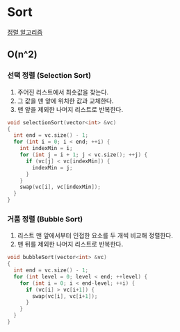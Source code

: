 # Sort

[정렬 알고리즘](https://ko.wikipedia.org/wiki/정렬_알고리즘)


## O(n^2)

### 선택 정렬 (Selection Sort)

1. 주어진 리스트에서 최솟값을 찾는다.
1. 그 값을 맨 앞에 위치한 값과 교체한다.
1. 맨 앞을 제외한 나머지 리스트로 반복한다.

```cpp
void selectionSort(vector<int> &vc)
{
  int end = vc.size() - 1;
  for (int i = 0; i < end; ++i) {
    int indexMin = i;
    for (int j = i + 1; j < vc.size(); ++j) {
      if (vc[j] < vc[indexMin]) {
        indexMin = j;
      }
    }
    swap(vc[i], vc[indexMin]);
  }
}
```

### 거품 정렬 (Bubble Sort)

1. 리스트 맨 앞에서부터 인접한 요소를 두 개씩 비교해 정렬한다.
1. 맨 뒤를 제외한 나머지 리스트로 반복한다.

```cpp
void bubbleSort(vector<int> &vc)
{
  int end = vc.size() - 1;
  for (int level = 0; level < end; ++level) {
    for (int i = 0; i < end-level; ++i) {
      if (vc[i] > vc[i+1]) {
        swap(vc[i], vc[i+1]);
      }
    }
  }
}
```
